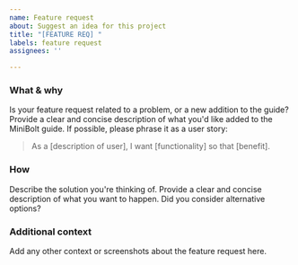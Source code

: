 ```yaml
---
name: Feature request
about: Suggest an idea for this project
title: "[FEATURE REQ] "
labels: feature request
assignees: ''

---
```


### What & why

Is your feature request related to a problem, or a new addition to the guide? Provide a clear and concise description of what you'd like added to the MiniBolt guide. If possible, please phrase it as a user story:

> As a [description of user], I want [functionality] so that [benefit].

### How

Describe the solution you're thinking of. Provide a clear and concise description of what you want to happen. Did you consider alternative options?

### Additional context

Add any other context or screenshots about the feature request here.
